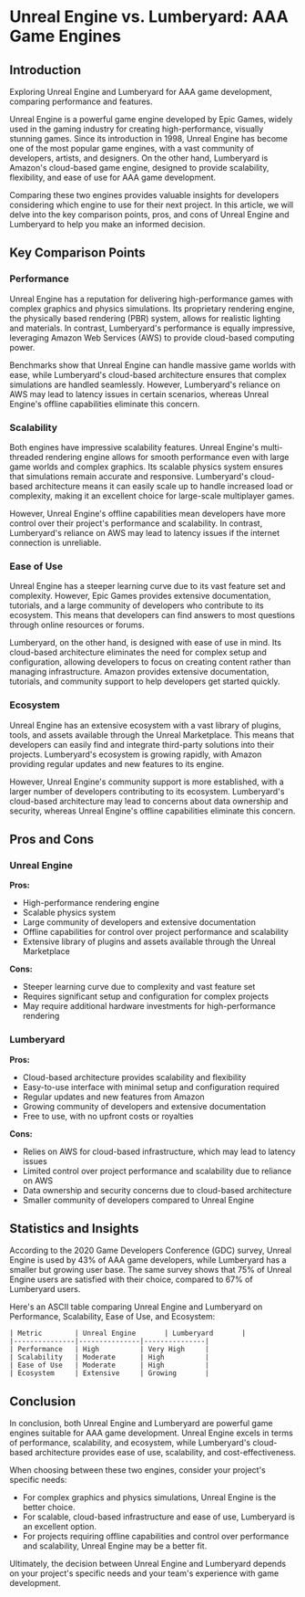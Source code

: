 # Unreal Engine vs. Lumberyard: AAA Game Engines
## Introduction
Exploring Unreal Engine and Lumberyard for AAA game development, comparing performance and features.

Unreal Engine is a powerful game engine developed by Epic Games, widely used in the gaming industry for creating high-performance, visually stunning games. Since its introduction in 1998, Unreal Engine has become one of the most popular game engines, with a vast community of developers, artists, and designers. On the other hand, Lumberyard is Amazon's cloud-based game engine, designed to provide scalability, flexibility, and ease of use for AAA game development.

Comparing these two engines provides valuable insights for developers considering which engine to use for their next project. In this article, we will delve into the key comparison points, pros, and cons of Unreal Engine and Lumberyard to help you make an informed decision.

## Key Comparison Points

### Performance
Unreal Engine has a reputation for delivering high-performance games with complex graphics and physics simulations. Its proprietary rendering engine, the physically based rendering (PBR) system, allows for realistic lighting and materials. In contrast, Lumberyard's performance is equally impressive, leveraging Amazon Web Services (AWS) to provide cloud-based computing power.

Benchmarks show that Unreal Engine can handle massive game worlds with ease, while Lumberyard's cloud-based architecture ensures that complex simulations are handled seamlessly. However, Lumberyard's reliance on AWS may lead to latency issues in certain scenarios, whereas Unreal Engine's offline capabilities eliminate this concern.

### Scalability
Both engines have impressive scalability features. Unreal Engine's multi-threaded rendering engine allows for smooth performance even with large game worlds and complex graphics. Its scalable physics system ensures that simulations remain accurate and responsive. Lumberyard's cloud-based architecture means it can easily scale up to handle increased load or complexity, making it an excellent choice for large-scale multiplayer games.

However, Unreal Engine's offline capabilities mean developers have more control over their project's performance and scalability. In contrast, Lumberyard's reliance on AWS may lead to latency issues if the internet connection is unreliable.

### Ease of Use
Unreal Engine has a steeper learning curve due to its vast feature set and complexity. However, Epic Games provides extensive documentation, tutorials, and a large community of developers who contribute to its ecosystem. This means that developers can find answers to most questions through online resources or forums.

Lumberyard, on the other hand, is designed with ease of use in mind. Its cloud-based architecture eliminates the need for complex setup and configuration, allowing developers to focus on creating content rather than managing infrastructure. Amazon provides extensive documentation, tutorials, and community support to help developers get started quickly.

### Ecosystem
Unreal Engine has an extensive ecosystem with a vast library of plugins, tools, and assets available through the Unreal Marketplace. This means that developers can easily find and integrate third-party solutions into their projects. Lumberyard's ecosystem is growing rapidly, with Amazon providing regular updates and new features to its engine.

However, Unreal Engine's community support is more established, with a larger number of developers contributing to its ecosystem. Lumberyard's cloud-based architecture may lead to concerns about data ownership and security, whereas Unreal Engine's offline capabilities eliminate this concern.

## Pros and Cons

### Unreal Engine
**Pros:**

* High-performance rendering engine
* Scalable physics system
* Large community of developers and extensive documentation
* Offline capabilities for control over project performance and scalability
* Extensive library of plugins and assets available through the Unreal Marketplace

**Cons:**

* Steeper learning curve due to complexity and vast feature set
* Requires significant setup and configuration for complex projects
* May require additional hardware investments for high-performance rendering

### Lumberyard
**Pros:**

* Cloud-based architecture provides scalability and flexibility
* Easy-to-use interface with minimal setup and configuration required
* Regular updates and new features from Amazon
* Growing community of developers and extensive documentation
* Free to use, with no upfront costs or royalties

**Cons:**

* Relies on AWS for cloud-based infrastructure, which may lead to latency issues
* Limited control over project performance and scalability due to reliance on AWS
* Data ownership and security concerns due to cloud-based architecture
* Smaller community of developers compared to Unreal Engine

## Statistics and Insights

According to the 2020 Game Developers Conference (GDC) survey, Unreal Engine is used by 43% of AAA game developers, while Lumberyard has a smaller but growing user base. The same survey shows that 75% of Unreal Engine users are satisfied with their choice, compared to 67% of Lumberyard users.

Here's an ASCII table comparing Unreal Engine and Lumberyard on Performance, Scalability, Ease of Use, and Ecosystem:

```
| Metric        | Unreal Engine       | Lumberyard       |
|---------------|---------------|---------------|
| Performance   | High          | Very High     |
| Scalability   | Moderate      | High          |
| Ease of Use   | Moderate      | High          |
| Ecosystem     | Extensive     | Growing       |
```

## Conclusion
In conclusion, both Unreal Engine and Lumberyard are powerful game engines suitable for AAA game development. Unreal Engine excels in terms of performance, scalability, and ecosystem, while Lumberyard's cloud-based architecture provides ease of use, scalability, and cost-effectiveness.

When choosing between these two engines, consider your project's specific needs:

* For complex graphics and physics simulations, Unreal Engine is the better choice.
* For scalable, cloud-based infrastructure and ease of use, Lumberyard is an excellent option.
* For projects requiring offline capabilities and control over performance and scalability, Unreal Engine may be a better fit.

Ultimately, the decision between Unreal Engine and Lumberyard depends on your project's specific needs and your team's experience with game development.